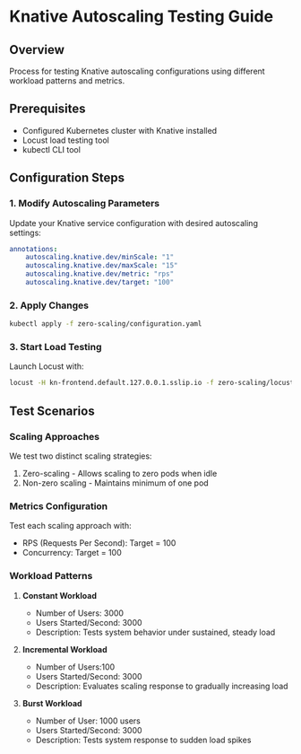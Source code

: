 # Knative Autoscaling Testing Guide

## Overview
Process for testing Knative autoscaling configurations using different workload patterns and metrics.

## Prerequisites
- Configured Kubernetes cluster with Knative installed
- Locust load testing tool
- kubectl CLI tool

## Configuration Steps

### 1. Modify Autoscaling Parameters
Update your Knative service configuration with desired autoscaling settings:
```yaml
annotations:
    autoscaling.knative.dev/minScale: "1"
    autoscaling.knative.dev/maxScale: "15"
    autoscaling.knative.dev/metric: "rps"  
    autoscaling.knative.dev/target: "100"
```

### 2. Apply Changes
```bash
kubectl apply -f zero-scaling/configuration.yaml
```

### 3. Start Load Testing
Launch Locust with:
```bash
locust -H kn-frontend.default.127.0.0.1.sslip.io -f zero-scaling/locustfile.py --processes -1
```

## Test Scenarios

### Scaling Approaches
We test two distinct scaling strategies:
1. Zero-scaling - Allows scaling to zero pods when idle
2. Non-zero scaling - Maintains minimum of one pod

### Metrics Configuration
Test each scaling approach with:
- RPS (Requests Per Second): Target = 100
- Concurrency: Target = 100

### Workload Patterns

1. **Constant Workload**
   - Number of Users: 3000
   - Users Started/Second: 3000
   - Description: Tests system behavior under sustained, steady load

2. **Incremental Workload**
   - Number of Users:100
   - Users Started/Second: 3000
   - Description: Evaluates scaling response to gradually increasing load

3. **Burst Workload**
   - Number of User: 1000 users
   - Users Started/Second: 3000
   - Description: Tests system response to sudden load spikes